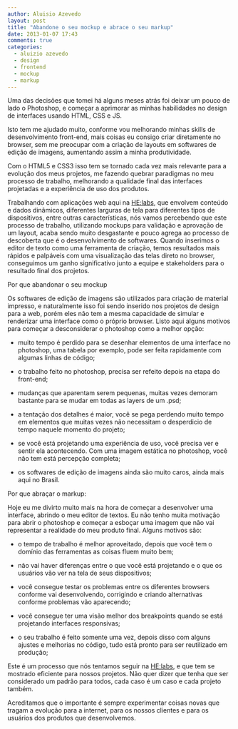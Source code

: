 ```yaml
---
author: Aluisio Azevedo
layout: post
title: "Abandone o seu mockup e abrace o seu markup"
date: 2013-01-07 17:43
comments: true
categories:
  - aluizio azevedo
  - design
  - frontend
  - mockup
  - markup
---
```

Uma das decisões que tomei há alguns meses atrás foi deixar um pouco de lado o Photoshop, e começar a aprimorar as minhas habilidades no design de interfaces usando HTML, CSS e JS.

Isto tem me ajudado muito, conforme vou melhorando minhas skills de desenvolvimento front-end, mais coisas eu consigo criar diretamente no browser, sem me preocupar com a criação de layouts em softwares de edição de imagens, aumentando assim a minha produtividade.
<!--more-->

Com o HTML5 e CSS3 isso tem se tornado cada vez mais relevante para a evolução dos meus projetos, me fazendo quebrar paradigmas no meu processo de trabalho, melhorando a qualidade final das interfaces projetadas e a experiência de uso dos produtos.

Trabalhando com aplicações web aqui na [HE:labs][1], que envolvem conteúdo e dados dinâmicos, diferentes larguras de tela para diferentes tipos de dispositivos, entre outras características, nós vamos percebendo que este processo de trabalho, utilizando mockups para validação e aprovação de um layout, acaba sendo muito desgastante e pouco agrega ao processo de descoberta que é o desenvolvimento de softwares. Quando inserimos o editor de texto como uma ferramenta de criação, temos resultados mais rápidos e palpáveis com uma visualização das telas direto no browser, conseguimos um ganho significativo junto a equipe e stakeholders para o resultado final dos projetos.

Por que abandonar o seu mockup

Os softwares de edição de imagens são utilizados para criação de material impresso, e naturalmente isso foi sendo inserido nos projetos de design para a web, porém eles não tem a mesma capacidade de simular e renderizar uma interface como o próprio browser. Listo aqui alguns motivos para começar a desconsiderar o photoshop como a melhor opção:

* muito tempo é perdido para se desenhar elementos de uma interface no photoshop, uma tabela por exemplo, pode ser feita rapidamente com algumas linhas de código;

* o trabalho feito no photoshop, precisa ser refeito depois na etapa do front-end;

* mudanças que aparentam serem pequenas, muitas vezes demoram bastante para se mudar em todas as layers de um .psd;

* a tentação dos detalhes é maior, você se pega perdendo muito tempo em elementos que muitas vezes não necessitam o desperdicio de tempo naquele momento do projeto;

* se você está projetando uma experiência de uso, você precisa ver e sentir ela acontecendo. Com uma imagem estática no photoshop, você não tem está percepção completa;

* os softwares de edição de imagens ainda são muito caros, ainda mais aqui no Brasil.

Por que abraçar o markup:

Hoje eu me divirto muito mais na hora de começar a desenvolver uma interface, abrindo o meu editor de textos. Eu não tenho muita motivação para abrir o photoshop e começar a esboçar uma imagem que não vai representar a realidade do meu produto final. Alguns motivos são:

* o tempo de trabalho é melhor aproveitado, depois que você tem o domínio das ferramentas as coisas fluem muito bem;

* não vai haver diferenças entre o que você está projetando e o que os usuários vão ver na tela de seus dispositivos;

* você consegue testar os problemas entre os diferentes browsers conforme vai desenvolvendo, corrigindo e criando alternativas conforme problemas vão aparecendo;

* você consegue ter uma visão melhor dos breakpoints quando se está projetando interfaces responsivas;

* o seu trabalho é feito somente uma vez, depois disso com alguns ajustes e melhorias no código, tudo está pronto para ser reutilizado em produção;

Este é um processo que nós tentamos seguir na [HE:labs][1], e que tem se mostrado eficiente para nossos projetos. Não quer dizer que tenha que ser considerado um padrão para todos, cada caso é um caso e cada projeto também.

Acreditamos que o importante é sempre experimentar coisas novas que tragam a evolução para a internet, para os nossos clientes e para os usuários dos produtos que desenvolvemos.

[1]:http://helabs.com.br
